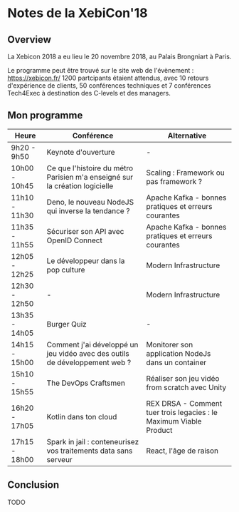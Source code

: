 # Notes de la XebiCon'18

## Overview
La Xebicon 2018 a eu lieu le 20 novembre 2018, au Palais Brongniart à Paris.

Le programme peut être trouvé sur le site web de l'évènement : https://xebicon.fr/
1200 partcipants étaient attendus, avec 10 retours d'expérience de clients, 50 conférences techniques et 7 conférences Tech4Exec à destination des C-levels et des managers.

## Mon programme

| Heure         | Conférence           | Alternative          |
| ------------- | -------------------- | -------------------- |
|  9h20 -  9h50   | Keynote d'ouverture | - |
| 10h00 - 10h45   | Ce que l'histoire du métro Parisien m'a enseigné sur la création logicielle | Scaling : Framework ou pas framework ? |
| 11h10 - 11h30 | Deno, le nouveau NodeJS qui inverse la tendance ? | Apache Kafka - bonnes pratiques et erreurs courantes |
| 11h35 - 11h55 | Sécuriser son API avec OpenID Connect | Apache Kafka - bonnes pratiques et erreurs courantes |
| 12h05 - 12h25 | Le développeur dans la pop culture | Modern Infrastructure |
| 12h30 - 12h50 | - | Modern Infrastructure |
| 13h35 - 14h05 | Burger Quiz | - |
| 14h15 - 15h00 | Comment j'ai développé un jeu vidéo avec des outils de développement web ? | Monitorer son application NodeJs dans un container |
| 15h10 - 15h55 | The DevOps Craftsmen | Réaliser son jeu vidéo from scratch avec Unity |
| 16h20 - 17h05 | Kotlin dans ton cloud | REX DRSA - Comment tuer trois legacies : le Maximum Viable Product |
| 17h15 - 18h00 | Spark in jail : conteneurisez vos traitements data sans serveur | React, l'âge de raison |

## Conclusion
TODO
